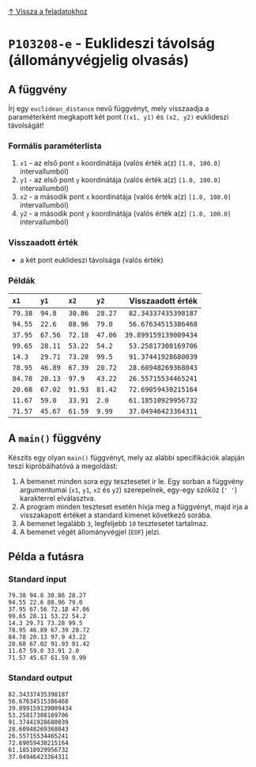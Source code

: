
[↑ Vissza a feladatokhoz](./README.md)

# `P103208-e` - Euklideszi távolság (állományvégjelig olvasás)

## A függvény

Írj egy `euclidean_distance` nevű függvényt, mely visszaadja a paraméterként megkapott két pont (`(x1, y1)` és `(x2, y2)` euklideszi távolságát!

### Formális paraméterlista

1. `x1` - az első pont `x` koordinátája (valós érték a(z) `[1.0, 100.0]` intervallumból)
1. `y1` - az első pont `y` koordinátája (valós érték a(z) `[1.0, 100.0]` intervallumból)
1. `x2` - a második pont `x` koordinátája (valós érték a(z) `[1.0, 100.0]` intervallumból)
1. `y2` - a második pont `y` koordinátája (valós érték a(z) `[1.0, 100.0]` intervallumból)

### Visszaadott érték

* a két pont euklideszi távolsága (valós érték)

### Példák

| `x1` | `y1` | `x2` | `y2` | Visszaadott érték | 
| :--- | :--- | :--- | :--- | --: | 
| `79.38` | `94.8` | `30.86` | `28.27` | `82.34337435398187` | 
| `94.55` | `22.6` | `88.96` | `79.0` | `56.67634515386468` | 
| `37.95` | `67.56` | `72.18` | `47.06` | `39.899159139009434` | 
| `99.65` | `28.11` | `53.22` | `54.2` | `53.25817308169706` | 
| `14.3` | `29.71` | `73.28` | `99.5` | `91.37441928680039` | 
| `78.95` | `46.89` | `67.39` | `20.72` | `28.60948269368043` | 
| `84.78` | `20.13` | `97.9` | `43.22` | `26.55715534465241` | 
| `20.68` | `67.02` | `91.93` | `81.42` | `72.69059430215164` | 
| `11.67` | `59.0` | `33.91` | `2.0` | `61.18510929956732` | 
| `71.57` | `45.67` | `61.59` | `9.99` | `37.04946423364311` | 

## A `main()` függvény

Készíts egy olyan `main()` függvényt, mely az alábbi specifikációk alapján teszi kipróbálhatóvá a megoldást:

1. A bemenet minden sora egy tesztesetet ír le. Egy sorban a függvény argumentumai (`x1`, `y1`, `x2` és `y2`) szerepelnek, egy-egy szóköz (`' '`) karakterrel elválasztva.
1. A program minden teszteset esetén hívja meg a függvényt, majd írja a visszakapott értéket a standard kimenet következő sorába.
1. A bemenet legalább `3`, legfeljebb `10` tesztesetet tartalmaz.
1. A bemenet végét állományvégjel (`EOF`) jelzi.

## Példa a futásra

### Standard input

```
79.38 94.8 30.86 28.27
94.55 22.6 88.96 79.0
37.95 67.56 72.18 47.06
99.65 28.11 53.22 54.2
14.3 29.71 73.28 99.5
78.95 46.89 67.39 20.72
84.78 20.13 97.9 43.22
20.68 67.02 91.93 81.42
11.67 59.0 33.91 2.0
71.57 45.67 61.59 9.99
```

### Standard output

```
82.34337435398187
56.67634515386468
39.899159139009434
53.25817308169706
91.37441928680039
28.60948269368043
26.55715534465241
72.69059430215164
61.18510929956732
37.04946423364311
```